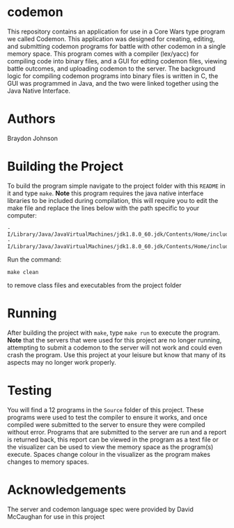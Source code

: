 # codemon
This repository contains an application for use in a Core Wars type program we called Codemon. This application was designed for creating, editing, and submitting codemon programs for battle with other codemon in a single memory space. This program comes with a compiler (lex/yacc) for compiling code into binary files, and a GUI for edting codemon files, viewing battle outcomes, and uploading codemon to the server. The background logic for compiling codemon programs into binary files is written in C, the GUI was programmed in Java, and the two were linked together using the Java Native Interface.

# Authors
Braydon Johnson

# Building the Project
To build the program simple navigate to the project folder with this `README` in it and type `make`.
**Note** this program requires the java native interface libraries to be included during compilation, this will require you to edit the make file and replace the lines below with the path specific to your computer:
```
-I/Library/Java/JavaVirtualMachines/jdk1.8.0_60.jdk/Contents/Home/include 
-I/Library/Java/JavaVirtualMachines/jdk1.8.0_60.jdk/Contents/Home/include/darwin
```
Run the command:
```
make clean
```
to remove class files and executables from the project folder

# Running
After building the project with `make`, type `make run` to execute the program.
**Note** that the servers that were used for this project are no longer running, attempting to submit a codemon to the server will not work and could even crash the program. Use this project at your leisure but know that many of its aspects may no longer work properly.

# Testing
You will find a 12 programs in the `Source` folder of this project. These programs were used to test the compiler to ensure it works, and once compiled were submitted to the server to ensure they were compiled without error. Programs that are submitted to the server are run and a report is returned back, this report can be viewed in the program as a text file or the visualizer can be used to view the memory space as the program(s) execute. Spaces change colour in the visualizer as the program makes changes to memory spaces.

# Acknowledgements
The server and codemon language spec were provided by David McCaughan for use in this project
